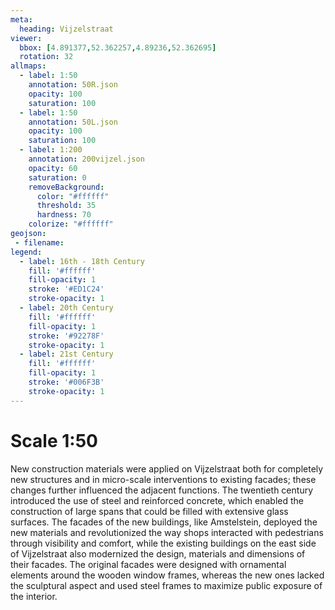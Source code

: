 ```yaml
---
meta:
  heading: Vijzelstraat
viewer:
  bbox: [4.891377,52.362257,4.89236,52.362695]
  rotation: 32
allmaps:
  - label: 1:50
    annotation: 50R.json
    opacity: 100
    saturation: 100
  - label: 1:50
    annotation: 50L.json
    opacity: 100
    saturation: 100
  - label: 1:200
    annotation: 200vijzel.json
    opacity: 60
    saturation: 0
    removeBackground:
      color: "#ffffff"
      threshold: 35
      hardness: 70
    colorize: "#ffffff"
geojson:
 - filename:
legend:
  - label: 16th - 18th Century
    fill: '#ffffff'
    fill-opacity: 1
    stroke: '#ED1C24'
    stroke-opacity: 1
  - label: 20th Century
    fill: '#ffffff'
    fill-opacity: 1
    stroke: '#92278F'
    stroke-opacity: 1
  - label: 21st Century
    fill: '#ffffff'
    fill-opacity: 1
    stroke: '#006F3B'
    stroke-opacity: 1
---
```

# Scale 1:50

New construction materials were applied on Vijzelstraat both for completely new structures and in micro-scale interventions to existing facades; these changes further influenced the adjacent functions. The twentieth century introduced the use of steel and reinforced concrete, which enabled the construction of large spans that could be filled with extensive glass surfaces. The facades of the new buildings, like Amstelstein, deployed the new materials and revolutionized the way shops interacted with pedestrians through visibility and comfort, while the existing buildings on the east side of Vijzelstraat also modernized the design, materials and dimensions of their facades. The original facades were designed with ornamental elements around the wooden window frames, whereas the new ones lacked the sculptural aspect and used steel frames to maximize public exposure of the interior.
